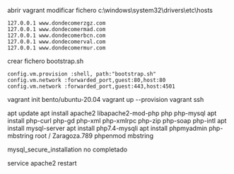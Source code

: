 abrir vagrant
modificar fichero c:\windows\system32\drivers\etc\hosts

    127.0.0.1 www.dondecomerzgz.com
    127.0.0.1 www.dondecomermad.com
    127.0.0.1 www.dondecomerbcn.com
    127.0.0.1 www.dondecomerval.com
    127.0.0.1 www.dondecomermur.com


crear fichero bootstrap.sh

    config.vm.provision :shell, path:"bootstrap.sh"
    config.vm.network :forwarded_port,guest:80,host:80
    config.vm.network :forwarded_port,guest:443,host:4501

vagrant init bento/ubuntu-20.04
vagrant up --provision
vagrant ssh

apt update
apt install apache2 libapache2-mod-php php php-mysql
apt install php-curl php-gd php-xml  php-xmlrpc php-zip php-soap php-intl
apt install mysql-server
apt install php7.4-mysqli
apt install phpmyadmin php-mbstring    root / Zaragoza.789
phpenmod mbstring

mysql_secure_installation   no completado






service apache2 restart

